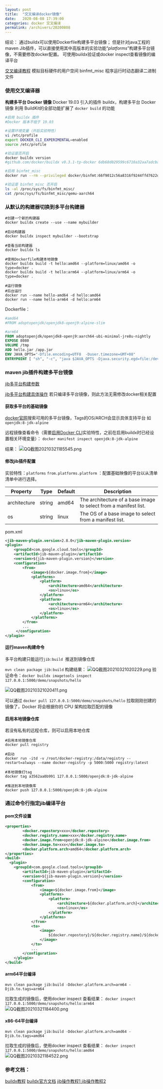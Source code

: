 ```yaml
---
layout: post
title:  "交叉编译docker镜像"
date:   2020-08-08 17:39:00
categories: docker 交叉编译
permalink: /archivers/20200808
---
```


结论：
通过buildx可以使用Dockerfile构建多平台镜像；
但是针对java工程的maven Jib插件，可以直接使用其中高版本的实验功能“_platforms_”构建多平台镜像，不需要修改docker配置。
可使用buildx验证或docker inspect查看镜像的编译平台


[交叉编译教程](https://blog.csdn.net/alex_yangchuansheng/article/details/103146303)
模拟目标硬件的用户空间
binfmt_misc
程序运行时动态翻译二进制文件

### 使用交叉编译器
**构建多平台 Docker 镜像**
Docker 19.03 引入的插件 buildx，构建多平台 Docker 镜像
利用 BuildKit的全部功能扩展了 `docker build` 的功能

```bash
#启用 buildx 插件
#Docker 版本不低于 19.03

#设置环境变量（开启实验特性）
vi /etc/profile
export DOCKER_CLI_EXPERIMENTAL=enabled
source /etc/profile

#验证是否开启
docker buildx version
#github.com/docker/buildx v0.3.1-tp-docker 6db68d029599c6710a32aa7adcba8e5a344795a7

#启用 binfmt_misc
docker run --rm --privileged docker/binfmt:66f9012c56a8316f9244ffd7622d7c21c1f6f28d

#验证是 binfmt_misc 否开启
ls -al /proc/sys/fs/binfmt_misc/
cat /proc/sys/fs/binfmt_misc/qemu-aarch64
```


### 从默认的构建器切换到多平台构建器
```
#创建一个新的构建器
docker buildx create --use --name mybuilder

#启动构建器
docker buildx inspect mybuilder --bootstrap

#查看当前构建器
docker buildx ls

#使用Dockerfile构建本地镜像
docker buildx build -t hello:amd64 --platform=linux/amd64 -o type=docker .
docker buildx build -t hello:arm64 --platform=linux/arm64 -o type=docker .

#运行镜像
#后台运行
docker run --name hello-amd64 -d hello:amd64
docker run --name hello-arm64 -d hello:arm64
```
Dockerfile：
```dockerfile
#amd64
#FROM adoptopenjdk/openjdk8-openj9:alpine-slim

#arm64
FROM adoptopenjdk/openjdk8-openj9:aarch64-ubi-minimal-jre8u-nightly
EXPOSE 8080
VOLUME /tmp
ADD hello.jar /app.jar
ENV JAVA_OPTS="-Dfile.encoding=UTF8  -Duser.timezone=GMT+08"
ENTRYPOINT [ "sh", "-c", "java $JAVA_OPTS -Djava.security.egd=file:/dev/./urandom -jar /app.jar" ]
```




### maven jib插件构建多平台镜像
[jib多平台构建参数](https://github.com/GoogleContainerTools/jib/tree/master/jib-maven-plugin#quickstart)

[jib多平台构建具体操作](https://github.com/GoogleContainerTools/jib/blob/master/docs/faq.md#how-do-i-specify-a-platform-in-the-manifest-list-or-oci-index-of-a-base-image)
若只编译多平台镜像，则此方法无需修改docker相关配置

#### 获取多平台的基础镜像
[docker官网](https://hub.docker.com/search)搜索可用的多平台镜像，Tags的OS/ARCH会显示具体支持平台
如 `openjdk:8-jdk-alpine`


远程镜像查看命令（需要[启用Docker CLI](https://docs.docker.com/engine/reference/commandline/cli/#experimental-features)实验特性，之前在启用buildx时已经设置相关环境变量）：
`docker manifest inspect openjdk:8-jdk-alpine`


结果：
![QQ截图20210321185545.png](https://cdn.nlark.com/yuque/0/2021/png/424991/1616324160278-6636512b-5cb1-4750-a36f-4a6df8730021.png#align=left&display=inline&height=861&margin=%5Bobject%20Object%5D&name=QQ%E6%88%AA%E5%9B%BE20210321185545.png&originHeight=861&originWidth=763&size=62619&status=done&style=none&width=763)
#### 修改jib插件配置
实验特性：`platforms`
`from.platforms.platform` ：配置基础映像的平台以从清单清单中进行选择。

| **Property** | **Type** | **Default** | **Description** |
| --- | --- | --- | --- |
| architecture | string | amd64 | The architecture of a base image to select from a manifest list. |
| os | string | linux | The OS of a base image to select from a manifest list. |

pom.xml
```xml
<jib-maven-plugin.version>2.8.0</jib-maven-plugin.version>
<plugin>
    <groupId>com.google.cloud.tools</groupId>
    <artifactId>jib-maven-plugin</artifactId>
    <version>${jib-maven-plugin.version}</version>
    <configuration>
        <from>
            <image>${docker.image.from}</image>
            <platforms>
                <platform>
                    <architecture>amd64</architecture>
                    <os>linux</os>
                </platform>
                <platform>
                    <architecture>arm64</architecture>
                    <os>linux</os>
                </platform>
            </platforms>
        </from>
        ...
     </configuration>
</plugin>
```


#### 运行maven构建命令
多平台构建只能运行`jib:build`  推送到镜像仓库


`mvn clean package jib:build`
构建结果：
![QQ截图20210321020229.png](https://cdn.nlark.com/yuque/0/2021/png/424991/1616305930846-0b158019-3bf6-4775-9d5a-21dd9e377a82.png#align=left&display=inline&height=321&margin=%5Bobject%20Object%5D&name=QQ%E6%88%AA%E5%9B%BE20210321020229.png&originHeight=321&originWidth=1715&size=52784&status=done&style=none&width=1715)
验证命令：`docker buildx imagetools inspect 127.0.0.1:5000/demo/snapshots/hello`


![QQ截图20210321020411.png](https://cdn.nlark.com/yuque/0/2021/png/424991/1616306091414-eddf70f8-6f8b-4743-b7dc-8382f30331bc.png#align=left&display=inline&height=173&margin=%5Bobject%20Object%5D&name=QQ%E6%88%AA%E5%9B%BE20210321020411.png&originHeight=173&originWidth=1058&size=23894&status=done&style=none&width=1058)




可以通过 `docker pull 127.0.0.1:5000/demo/snapshots/hello` 拉取刚刚创建的镜像了，Docker 将会根据你的 CPU 架构拉取匹配的镜像

#### 启用本地镜像仓库
若没有私有的远程仓库，则可以启用本地仓库
```
#启用本地镜像仓库
docker pull registry

#启动
docker run -itd -v /root/docker-registry:/data/registry --restart=always --name docker-registry -p 5000:5000 registry:latest

#本地镜像打tag
docker tag a3562aa0b991 127.0.0.1:5000/openjdk:8-jdk-alpine

#推送到本地镜像库
docker push 127.0.0.1:5000/openjdk:8-jdk-alpine
```


### 通过命令行指定jib编译平台
#### pom文件设置
```xml
<properties>
        <docker.repostory>xxx</docker.repostory>
        <docker.registry.name>xxx</docker.registry.name>
        <docker.image.from>openjdk:8-jdk-alpine</docker.image.from>
        <docker.image.to>xxx</docker.image.to>
        <docker.platform.arch>amd64</docker.platform.arch>
</properties>
<build>
  <plugin>
  	<groupId>com.google.cloud.tools</groupId>
		<artifactId>jib-maven-plugin</artifactId>
		<version>${jib-maven-plugin.version}</version>
		<configuration>
			<from>
				<image>${docker.image.from}</image>
				<platforms>
					<platform>
						<architecture>${docker.platform.arch}</architecture>
						<os>linux</os>
					</platform>
				</platforms>
			</from>
			<to>
				<image>
					${docker.repostory}/${docker.registry.name}/${docker.image.to}/${project.artifactId}
				</image>
			</to>
			...
		</configuration>
 	</plugin>
</build>
```
#### arm64平台编译
`mvn clean package jib:build -Ddocker.platform.arch=arm64 -Djib.to.tags=arm64`


拉取生成的镜像后，使用docker inspect 查看结果：
`docker inspect 127.0.0.1:5000/demo/snapshots/hello:arm64`
![QQ截图20210321184400.png](https://cdn.nlark.com/yuque/0/2021/png/424991/1616323455347-2e7ecc2a-0e92-4b61-8f07-8ce38106e699.png#align=left&display=inline&height=251&margin=%5Bobject%20Object%5D&name=QQ%E6%88%AA%E5%9B%BE20210321184400.png&originHeight=251&originWidth=1044&size=27734&status=done&style=none&width=1044)
#### 

#### x86-64平台编译
`mvn clean package jib:build -Ddocker.platform.arch=amd64 -Djib.to.tags=amd64`


拉取生成的镜像后，使用docker inspect 查看结果：
`docker inspect 127.0.0.1:5000/demo/snapshots/hello:amd64`
![QQ截图20210321184522.png](https://cdn.nlark.com/yuque/0/2021/png/424991/1616323535368-a9ffdd67-dd6f-498a-91e9-be2f5bac7a74.png#align=left&display=inline&height=214&margin=%5Bobject%20Object%5D&name=QQ%E6%88%AA%E5%9B%BE20210321184522.png&originHeight=214&originWidth=1103&size=27206&status=done&style=none&width=1103)
### 参考文档：
[buildx教程](https://www.bookstack.cn/read/docker_practice-1.2.0/buildx-multi-arch-images.md)
[buildx官方文档](https://docs.docker.com/buildx/working-with-buildx/)
[jib操作教程1
](https://blog.csdn.net/boling_cavalry/article/details/100179709)
[jib操作](https://jitwxs.blog.csdn.net/article/details/103606999)[教程2](https://jitwxs.blog.csdn.net/article/details/103606999)
